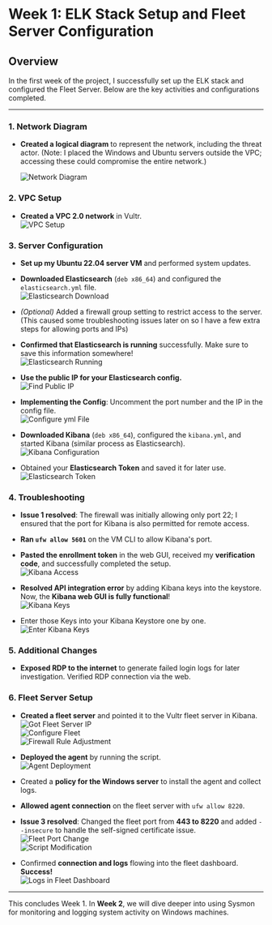 # Week 1: ELK Stack Setup and Fleet Server Configuration

## Overview
In the first week of the project, I successfully set up the ELK stack and configured the Fleet Server. Below are the key activities and configurations completed.

---

### 1. Network Diagram
- **Created a logical diagram** to represent the network, including the threat actor. (Note: I placed the Windows and Ubuntu servers outside the VPC; accessing these could compromise the entire network.)
  
  ![Network Diagram](https://github.com/Jacob-Brown-950/30-Day-SOC-Challenge/blob/main/Network%20Logical%20Diagram.png)

### 2. VPC Setup
- **Created a VPC 2.0 network** in Vultr.  
  ![VPC Setup](https://github.com/Jacob-Brown-950/30-Day-SOC-Challenge/blob/main/Screenshots/Step%202%20Click%20%22Add%20VPC%202.0%22.png)

### 3. Server Configuration
- **Set up my Ubuntu 22.04 server VM** and performed system updates.
- **Downloaded Elasticsearch** (`deb x86_64`) and configured the `elasticsearch.yml` file.  
  ![Elasticsearch Download](https://github.com/Jacob-Brown-950/30-Day-SOC-Challenge/blob/main/Screenshots/Step%203%20Downloading%20Elasticsearch.png)

- *(Optional)* Added a firewall group setting to restrict access to the server. (This caused some troubleshooting issues later on so I have a few extra steps for allowing ports and IPs)

- **Confirmed that Elasticsearch is running** successfully. Make sure to save this information somewhere!  
  ![Elasticsearch Running](https://github.com/Jacob-Brown-950/30-Day-SOC-Challenge/blob/main/Screenshots/Step%204%20Make%20Sure%20You%20Save%20This%20info!.png)

- **Use the public IP for your Elasticsearch config.**  
  ![Find Public IP](https://github.com/Jacob-Brown-950/30-Day-SOC-Challenge/blob/main/Screenshots/Step%205%20Set%20it%20to%20this%20so%20you%20can%20access%20it%20via%20SOC%20Laptop.png)

- **Implementing the Config**: Uncomment the port number and the IP in the config file.  
  ![Configure yml File](https://github.com/Jacob-Brown-950/30-Day-SOC-Challenge/blob/main/Screenshots/Step%206%20Configure%20elasticsearch%20yml%20file.png)

- **Downloaded Kibana** (`deb x86_64`), configured the `kibana.yml`, and started Kibana (similar process as Elasticsearch).  
  ![Kibana Configuration](https://github.com/Jacob-Brown-950/30-Day-SOC-Challenge/blob/main/Screenshots/Step%207%20Configure%20Kibana%20yml.png)

- Obtained your **Elasticsearch Token** and saved it for later use.  
  ![Elasticsearch Token](https://github.com/Jacob-Brown-950/30-Day-SOC-Challenge/blob/main/Screenshots/Step%208%20Get%20your%20Token.png)

### 4. Troubleshooting
- **Issue 1 resolved**: The firewall was initially allowing only port 22; I ensured that the port for Kibana is also permitted for remote access.
- **Ran `ufw allow 5601`** on the VM CLI to allow Kibana's port.

- **Pasted the enrollment token** in the web GUI, received my **verification code**, and successfully completed the setup.  
  ![Kibana Access](https://github.com/Jacob-Brown-950/30-Day-SOC-Challenge/blob/main/Screenshots/Step%209%20Got%20in%20to%20Kibana!%20now%20paste%20your%20key%20in.png)

- **Resolved API integration error** by adding Kibana keys into the keystore. Now, the **Kibana web GUI is fully functional**!  
  ![Kibana Keys](https://github.com/Jacob-Brown-950/30-Day-SOC-Challenge/blob/main/Screenshots/Step%2011%20Get%20your%20encryption%20keys.png)

- Enter those Keys into your Kibana Keystore one by one.  
  ![Enter Kibana Keys](https://github.com/Jacob-Brown-950/30-Day-SOC-Challenge/blob/main/Screenshots/Step%2012%20Enter%20those%20keys%20into%20the%20keystore.png)

### 5. Additional Changes
- **Exposed RDP to the internet** to generate failed login logs for later investigation. Verified RDP connection via the web.

### 6. Fleet Server Setup
- **Created a fleet server** and pointed it to the Vultr fleet server in Kibana.  
  ![Got Fleet Server IP](https://github.com/Jacob-Brown-950/30-Day-SOC-Challenge/blob/main/Screenshots/Step%2013%20Get%20Public%20IP%20of%20Fleet%20Server%20.png)  
  ![Configure Fleet](https://github.com/Jacob-Brown-950/30-Day-SOC-Challenge/blob/main/Screenshots/Step%2014%20Point%20Fleet%20Server%20in%20Kibana%20to%20IP.png)  
  ![Firewall Rule Adjustment](https://github.com/Jacob-Brown-950/30-Day-SOC-Challenge/blob/main/Screenshots/Step%2016%20Add%20firewall%20rule%20to%20allow%20fleet%20server%20connection.png)

- **Deployed the agent** by running the script.  
  ![Agent Deployment](https://github.com/Jacob-Brown-950/30-Day-SOC-Challenge/blob/main/Screenshots/Step%2017%20Agent%20Installed%20Successfuly!%20.png)

- Created a **policy for the Windows server** to install the agent and collect logs.
- **Allowed agent connection** on the fleet server with `ufw allow 8220`.

- **Issue 3 resolved**: Changed the fleet port from **443 to 8220** and added `--insecure` to handle the self-signed certificate issue.  
  ![Fleet Port Change](https://github.com/Jacob-Brown-950/30-Day-SOC-Challenge/blob/main/Screenshots/Step%2018%20Go%20to%20fleet%20and%20change%20the%20port!.png)  
  ![Script Modification](https://github.com/Jacob-Brown-950/30-Day-SOC-Challenge/blob/main/Screenshots/Step%2019%20Fix%20the%20script%20and%20run%20again%2C%20success.png)

- Confirmed **connection and logs** flowing into the fleet dashboard. **Success!**  
  ![Logs in Fleet Dashboard](https://github.com/Jacob-Brown-950/30-Day-SOC-Challenge/blob/main/Screenshots/Step%2021%20See%20if%20you%20got%20logs!%20.png)

---

This concludes Week 1. In **Week 2**, we will dive deeper into using Sysmon for monitoring and logging system activity on Windows machines.
